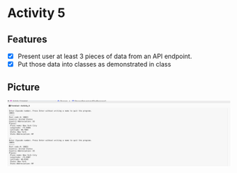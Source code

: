 # Activity 5
## Features
- [X] Present user at least 3 pieces of data from an API endpoint.
- [X] Put those data into classes as demonstrated in class

## Picture
<img src='pic.png' title='Picture' width='' alt='Picture' />
